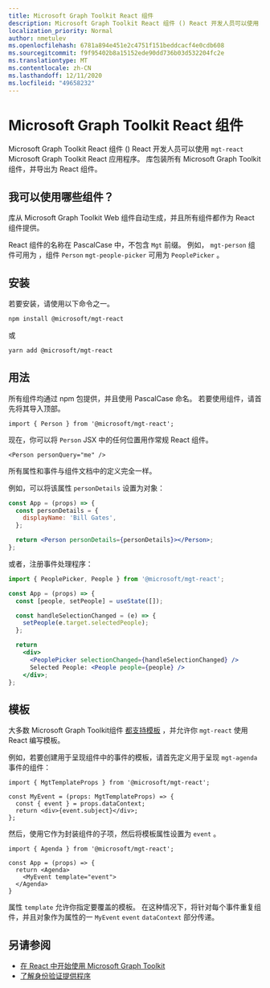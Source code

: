 ```yaml
---
title: Microsoft Graph Toolkit React 组件
description: Microsoft Graph Toolkit React 组件 () React 开发人员可以使用 `mgt-react` Microsoft Graph Toolkit React 应用程序。
localization_priority: Normal
author: nmetulev
ms.openlocfilehash: 6781a894e451e2c4751f151beddcacf4e0cdb608
ms.sourcegitcommit: f9f95402b8a15152ede90dd736b03d532204fc2e
ms.translationtype: MT
ms.contentlocale: zh-CN
ms.lasthandoff: 12/11/2020
ms.locfileid: "49658232"
---
```

# <a name="microsoft-graph-toolkit-react-components"></a>Microsoft Graph Toolkit React 组件

Microsoft Graph Toolkit React 组件 () React 开发人员可以使用 `mgt-react` Microsoft Graph Toolkit React 应用程序。 库包装所有 Microsoft Graph Toolkit组件，并导出为 React 组件。

## <a name="what-components-can-i-use"></a>我可以使用哪些组件？

库从 Microsoft Graph Toolkit Web 组件自动生成，并且所有组件都作为 React 组件提供。

React 组件的名称在 PascalCase 中，不包含 `Mgt` 前缀。 例如， `mgt-person` 组件可用为 ，组件 `Person` `mgt-people-picker` 可用为 `PeoplePicker` 。

## <a name="installation"></a>安装 

若要安装，请使用以下命令之一。

```bash
npm install @microsoft/mgt-react
```

或

```bash
yarn add @microsoft/mgt-react
```

## <a name="usage"></a>用法

所有组件均通过 npm 包提供，并且使用 PascalCase 命名。 若要使用组件，请首先将其导入顶部。

```tsx
import { Person } from '@microsoft/mgt-react';
```

现在，你可以将 `Person` JSX 中的任何位置用作常规 React 组件。

```tsx
<Person personQuery="me" />
```

所有属性和事件与组件文档中的定义完全一样。

例如，可以将该属性 `personDetails` 设置为对象：

```jsx
const App = (props) => {
  const personDetails = {
    displayName: 'Bill Gates',
  };

  return <Person personDetails={personDetails}></Person>;
};
```

或者，注册事件处理程序：

```jsx
import { PeoplePicker, People } from '@microsoft/mgt-react';

const App = (props) => {
  const [people, setPeople] = useState([]);

  const handleSelectionChanged = (e) => {
    setPeople(e.target.selectedPeople);
  };

  return
    <div>
      <PeoplePicker selectionChanged={handleSelectionChanged} />
      Selected People: <People people={people} />
    </div>;
};
```

## <a name="templates"></a>模板

大多数 Microsoft Graph Toolkit组件 [都支持模板](../customize-components/templates.md) ，并允许你 `mgt-react` 使用 React 编写模板。

例如，若要创建用于呈现组件中的事件的模板，请首先定义用于呈现 `mgt-agenda` 事件的组件：

```tsx
import { MgtTemplateProps } from '@microsoft/mgt-react';

const MyEvent = (props: MgtTemplateProps) => {
  const { event } = props.dataContext;
  return <div>{event.subject}</div>;
};
```

然后，使用它作为封装组件的子项，然后将模板属性设置为 `event` 。

```tsx
import { Agenda } from '@microsoft/mgt-react';

const App = (props) => {
  return <Agenda>
    <MyEvent template="event">
  </Agenda>
}
```

属性 `template` 允许你指定要覆盖的模板。 在这种情况下，将针对每个事件重复组件，并且对象作为属性的一 `MyEvent` `event` `dataContext` 部分传递。

## <a name="see-also"></a>另请参阅

* [在 React 中开始使用 Microsoft Graph Toolkit](./use-toolkit-with-react.md)
* [了解身份验证提供程序](../providers/providers.md)
